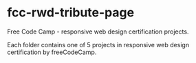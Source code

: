 # fcc-rwd-tribute-page

Free Code Camp - responsive web design certification projects. 

Each folder contains one of 5 projects in responsive web design certification by freeCodeCamp.
